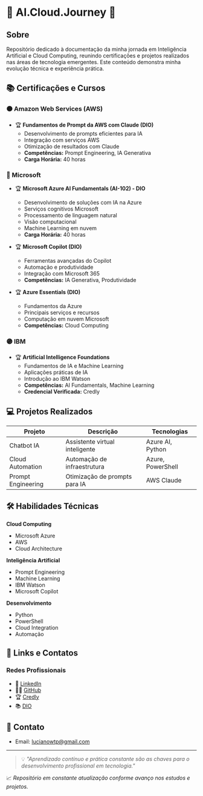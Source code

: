 # 🌟 AI.Cloud.Journey 🌟

## Sobre
Repositório dedicado à documentação da minha jornada em Inteligência Artificial e Cloud Computing, reunindo certificações e projetos realizados nas áreas de tecnologia emergentes. Este conteúdo demonstra minha evolução técnica e experiência prática.

## 📚 Certificações e Cursos

### 🟠 Amazon Web Services (AWS)
- 🏆 **Fundamentos de Prompt da AWS com Claude (DIO)**
  - Desenvolvimento de prompts eficientes para IA
  - Integração com serviços AWS
  - Otimização de resultados com Claude
  - **Competências:** Prompt Engineering, IA Generativa
  - **Carga Horária:** 40 horas

### 🔵 Microsoft
- 🏆 **Microsoft Azure AI Fundamentals (AI-102) - DIO**
  - Desenvolvimento de soluções com IA na Azure
  - Serviços cognitivos Microsoft
  - Processamento de linguagem natural
  - Visão computacional
  - Machine Learning em nuvem
  - **Carga Horária:** 40 horas

- 🏆 **Microsoft Copilot (DIO)**
  - Ferramentas avançadas do Copilot
  - Automação e produtividade
  - Integração com Microsoft 365
  - **Competências:** IA Generativa, Produtividade

- 🏆 **Azure Essentials (DIO)**
  - Fundamentos da Azure
  - Principais serviços e recursos
  - Computação em nuvem Microsoft
  - **Competências:** Cloud Computing

### 🟣 IBM
- 🏆 **Artificial Intelligence Foundations**
  - Fundamentos de IA e Machine Learning
  - Aplicações práticas de IA
  - Introdução ao IBM Watson
  - **Competências:** AI Fundamentals, Machine Learning
  - **Credencial Verificada:** Credly

## 💻 Projetos Realizados

| **Projeto** | **Descrição** | **Tecnologias** |
|-------------|---------------|-----------------|
| Chatbot IA | Assistente virtual inteligente | Azure AI, Python |
| Cloud Automation | Automação de infraestrutura | Azure, PowerShell |
| Prompt Engineering | Otimização de prompts para IA | AWS Claude |

## 🛠 Habilidades Técnicas

**Cloud Computing**
- Microsoft Azure
- AWS
- Cloud Architecture

**Inteligência Artificial**
- Prompt Engineering
- Machine Learning
- IBM Watson
- Microsoft Copilot

**Desenvolvimento**
- Python
- PowerShell
- Cloud Integration
- Automação

## 🔗 Links e Contatos

### Redes Profissionais
- 💼 [LinkedIn](https://www.linkedin.com/in/luciano-girão)
- 👨‍💻 [GitHub](https://github.com/LucianoHMG)
- 🏆 [Credly](https://www.credly.com/users/luciano-henrique.627cec15)
- 📚 [DIO](https://www.dio.me/users/lucianowtp)

## 📧 Contato
- Email: lucianowtp@gmail.com

---

> 💡 *"Aprendizado contínuo e prática constante são as chaves para o desenvolvimento profissional em tecnologia."*

📈 *Repositório em constante atualização conforme avanço nos estudos e projetos.*
